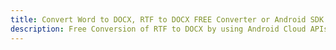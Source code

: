 ---title: Convert Word to DOCX, RTF to DOCX FREE Converter or Android SDKdescription: Free Conversion of RTF to DOCX by using Android Cloud APIs & SDKs. Also Create, Edit & Render Microsoft Word & OpenOffice documents in the Cloud.---